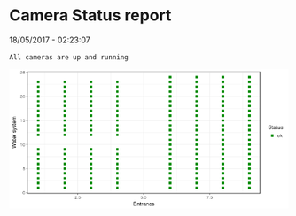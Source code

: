Camera Status report
================
18/05/2017 - 02:23:07

    All cameras are up and running

![](camreport_files/figure-markdown_github/unnamed-chunk-2-1.png)

